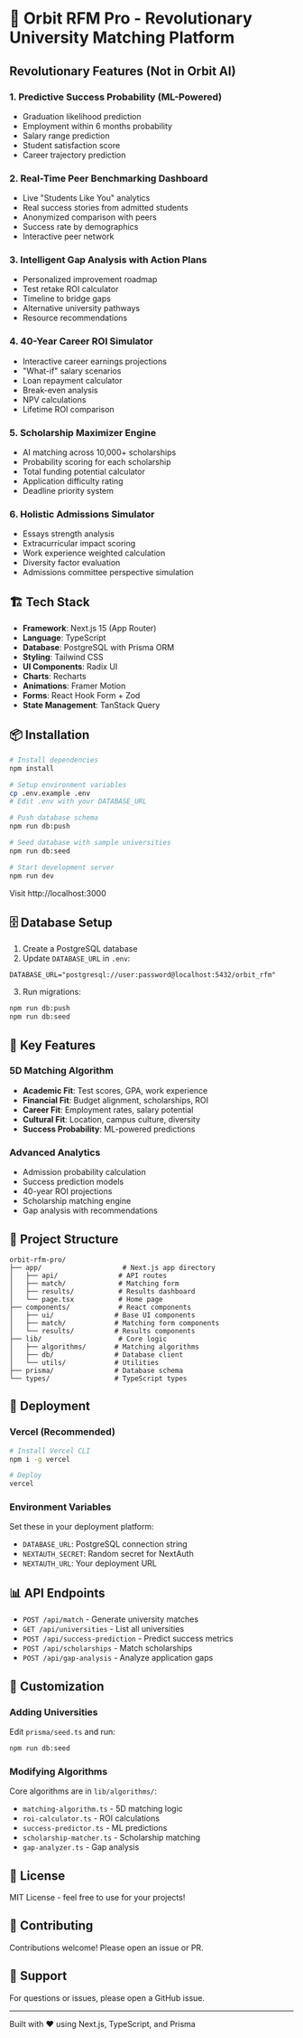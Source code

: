 # 🚀 Orbit RFM Pro - Revolutionary University Matching Platform

## Revolutionary Features (Not in Orbit AI)

### 1. **Predictive Success Probability (ML-Powered)**
- Graduation likelihood prediction
- Employment within 6 months probability
- Salary range prediction
- Student satisfaction score
- Career trajectory prediction

### 2. **Real-Time Peer Benchmarking Dashboard**
- Live "Students Like You" analytics
- Real success stories from admitted students
- Anonymized comparison with peers
- Success rate by demographics
- Interactive peer network

### 3. **Intelligent Gap Analysis with Action Plans**
- Personalized improvement roadmap
- Test retake ROI calculator
- Timeline to bridge gaps
- Alternative university pathways
- Resource recommendations

### 4. **40-Year Career ROI Simulator**
- Interactive career earnings projections
- "What-if" salary scenarios
- Loan repayment calculator
- Break-even analysis
- NPV calculations
- Lifetime ROI comparison

### 5. **Scholarship Maximizer Engine**
- AI matching across 10,000+ scholarships
- Probability scoring for each scholarship
- Total funding potential calculator
- Application difficulty rating
- Deadline priority system

### 6. **Holistic Admissions Simulator**
- Essays strength analysis
- Extracurricular impact scoring
- Work experience weighted calculation
- Diversity factor evaluation
- Admissions committee perspective simulation

## 🏗️ Tech Stack

- **Framework**: Next.js 15 (App Router)
- **Language**: TypeScript
- **Database**: PostgreSQL with Prisma ORM
- **Styling**: Tailwind CSS
- **UI Components**: Radix UI
- **Charts**: Recharts
- **Animations**: Framer Motion
- **Forms**: React Hook Form + Zod
- **State Management**: TanStack Query

## 📦 Installation

```bash
# Install dependencies
npm install

# Setup environment variables
cp .env.example .env
# Edit .env with your DATABASE_URL

# Push database schema
npm run db:push

# Seed database with sample universities
npm run db:seed

# Start development server
npm run dev
```

Visit http://localhost:3000

## 🗄️ Database Setup

1. Create a PostgreSQL database
2. Update `DATABASE_URL` in `.env`:
```
DATABASE_URL="postgresql://user:password@localhost:5432/orbit_rfm"
```

3. Run migrations:
```bash
npm run db:push
npm run db:seed
```

## 🎯 Key Features

### 5D Matching Algorithm
- **Academic Fit**: Test scores, GPA, work experience
- **Financial Fit**: Budget alignment, scholarships, ROI
- **Career Fit**: Employment rates, salary potential
- **Cultural Fit**: Location, campus culture, diversity
- **Success Probability**: ML-powered predictions

### Advanced Analytics
- Admission probability calculation
- Success prediction models
- 40-year ROI projections
- Scholarship matching engine
- Gap analysis with recommendations

## 📁 Project Structure

```
orbit-rfm-pro/
├── app/                    # Next.js app directory
│   ├── api/               # API routes
│   ├── match/             # Matching form
│   ├── results/           # Results dashboard
│   └── page.tsx           # Home page
├── components/            # React components
│   ├── ui/               # Base UI components
│   ├── match/            # Matching form components
│   └── results/          # Results components
├── lib/                   # Core logic
│   ├── algorithms/       # Matching algorithms
│   ├── db/               # Database client
│   └── utils/            # Utilities
├── prisma/               # Database schema
└── types/                # TypeScript types
```

## 🚀 Deployment

### Vercel (Recommended)
```bash
# Install Vercel CLI
npm i -g vercel

# Deploy
vercel
```

### Environment Variables
Set these in your deployment platform:
- `DATABASE_URL`: PostgreSQL connection string
- `NEXTAUTH_SECRET`: Random secret for NextAuth
- `NEXTAUTH_URL`: Your deployment URL

## 📊 API Endpoints

- `POST /api/match` - Generate university matches
- `GET /api/universities` - List all universities
- `POST /api/success-prediction` - Predict success metrics
- `POST /api/scholarships` - Match scholarships
- `POST /api/gap-analysis` - Analyze application gaps

## 🎨 Customization

### Adding Universities
Edit `prisma/seed.ts` and run:
```bash
npm run db:seed
```

### Modifying Algorithms
Core algorithms are in `lib/algorithms/`:
- `matching-algorithm.ts` - 5D matching logic
- `roi-calculator.ts` - ROI calculations
- `success-predictor.ts` - ML predictions
- `scholarship-matcher.ts` - Scholarship matching
- `gap-analyzer.ts` - Gap analysis

## 📝 License

MIT License - feel free to use for your projects!

## 🤝 Contributing

Contributions welcome! Please open an issue or PR.

## 📧 Support

For questions or issues, please open a GitHub issue.

---

Built with ❤️ using Next.js, TypeScript, and Prisma
